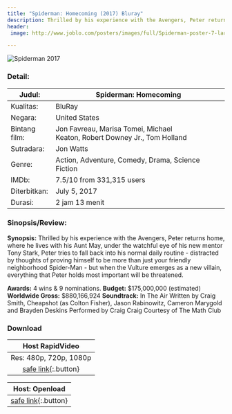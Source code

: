 ```yaml
---
title: "Spiderman: Homecoming (2017) Bluray"
description: Thrilled by his experience with the Avengers, Peter returns home, where he lives with his Aunt May, under the watchful eye of his new mentor Tony Stark, Peter tries to fall back into his normal daily routine
header:
 image: http://www.joblo.com/posters/images/full/Spiderman-poster-7-large.jpg

---
```


![Spiderman 2017](https://i0.wp.com/www.impawards.com/2017/posters/spiderman_homecoming_ver7.jpg)

### Detail:

| Judul: | Spiderman: Homecoming |
|---|---|
| Kualitas: | BluRay |
| Negara: | United States |
| Bintang film: | Jon Favreau, Marisa Tomei, Michael Keaton, Robert Downey Jr., Tom Holland |
| Sutradara: | Jon Watts |
| Genre: | Action, Adventure, Comedy, Drama, Science Fiction |
| IMDb: | 7.5/10 from 331,315 users |
| Diterbitkan: | July 5, 2017 |
| Durasi: | 2 jam 13 menit |

### Sinopsis/Review:

**Synopsis:**
Thrilled by his experience with the Avengers, Peter returns home, where he lives with his Aunt May, under the watchful eye of his new mentor Tony Stark, Peter tries to fall back into his normal daily routine - distracted by thoughts of proving himself to be more than just your friendly neighborhood Spider-Man - but when the Vulture emerges as a new villain, everything that Peter holds most important will be threatened.

**Awards:** 4 wins & 9 nominations.
**Budget:** $175,000,000 (estimated)
**Worldwide Gross:** $880,166,924
**Soundtrack:** In The Air Written by Craig Smith, Cheapshot (as Colton Fisher), Jason Rabinowitz, Cameron Marygold and Brayden Deskins Performed by Craig Craig Courtesy of The Math Club

### Download

| Host RapidVideo |
|:---:|
| Res: 480p, 720p, 1080p |
| [safe link](https://safelink.knoacc.org/#yXjqQ){:.button} |

| Host: Openload |
|:---:|
| [safe link](https://safelink.knoacc.org/#8aiEd){:.button} |
